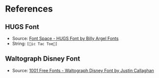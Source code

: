 # References

## HUGS Font

* Source: [Font Space - HUGS Font by Billy Argel Fonts](https://www.fontspace.com/hugs-font-f68651)
* String: `[ic Tac Toe]`

## Waltograph Disney Font

* Source: [1001 Free Fonts - Waltograph Disney Font by Justin Callaghan](https://www.1001freefonts.com/waltograph.font)
